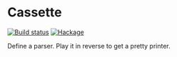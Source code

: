 # Cassette

[![Build status](https://github.com/mboes/cassette/actions/workflows/ci.yml/badge.svg?branch=master)](https://github.com/mboes/cassette/actions/workflows/ci.yml)
[![Hackage](https://img.shields.io/hackage/v/cassette.svg)](https://hackage.haskell.org/package/cassette)

Define a parser. Play it in reverse to get a pretty printer.
